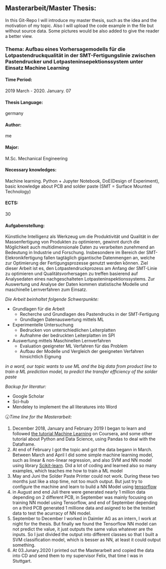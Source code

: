 ## Masterarbeit/Master Thesis:
In this Git-Repo I will introduce my master thesis, such as the idea and the motivation of my topic. Also
I will upload the code example in the file but without source data. Some pictures would be also added to give 
the reader a better view.

### Thema: Aufbau eines Vorhersagemodells für die Lotpastendruckqualität in der SMT-Fertigungslinie zwischen Pastendrucker und Lotpasteninsepektionssystem unter Einsatz Machine Learning
<h4>Time Period:</h4> 2019 March - 2020. January. 07
<h4>Thesis Language:</h4> germany
<h4>Author:</h4> me
<h4>Major:</h4> M.Sc. Mechanical Engineering
<h4>Necessary knowledges:</h4> Machine learning. Python + Jupyter Notebook, DoE(Design of Experiment), basic knowledge about PCB and solder paste (SMT = Surface Mounted Technology)
<h4>ECTS:</h4> 30 
<h4>Aufgabenstellung:</h4>  
Künstliche Intelligenz als Werkzeug um die Produktivität und Qualität in der Massenfertigung von Produkten zu optimieren, gewinnt durch die Möglichkeit auch multidimensionale Daten zu verarbeiten zunehmend an Bedeutung in Industrie und Forschung. Insbesondere im Bereich der SMT-Elekronikfertigung fallen tagtäglich gigantische Datenmengen an, welche zur Optimierung der Fertigungsprozesse genutzt
werden können.
Ziel dieser Arbeit ist es, den Lotpastendruckprozess am Anfang der SMT-Linie zu
optimieren und Qualitätsvorhersagen zu treffen basierend auf Analysedaten eines
nachgeschalteten Lotpasteninspektionssystems. Zur Auswertung und Analyse der
Daten kommen statistische Modelle und maschinelle Lernverfahren zum Einsatz. 


*Die Arbeit beinhaltet folgende Schwerpunkte:*

- Grundlagen für die Arbeit
  - Recherche und Grundlagen des Pastendrucks in der SMT-Fertigung
  - Grundlagen Datenauswertung mittels ML
- Experimentelle Untersuchung
  - Bedrucken von unterschiedlichen Leiterplatten
  - Aufnahme der bedruckten Leiterplatten im SPI
- Auswertung mittels Maschinellen Lernverfahren
  - Evaluation geeigneter ML Verfahren für das Problem
  - Aufbau der Modelle und Vergleich der geeigneten Verfahren hinsichtlich Eignung
  
*in a word, our topic wants to use ML and the big data from product line to train a ML prediction model, to predict the transfer efficiency of the solder paste*


*Backup for literatur:*
- Google Scholar
- Sci-hub
- Mendeley to implement the all literatures into Word

:clock730:*Time line for the Masterarbeit:* 
1. December 2018, January and February 2019 I began to learn and followed [the tutorial Machine Learning](https://www.coursera.org/learn/machine-learning) on Coursera, and some other tutorial about Python and Data Science, using Pandas to deal with the Dataframe.
2. At end of February I got the topic and got the data begann in March. Between March and April I did some simple machine learning model, such as linear & non-linear regression, and also SVM and NN model using library [Scikit-learn](https://scikit-learn.org/stable/index.html). Did a lot of coding and learned also so many examples, which teaches me how to train a ML model
3. May and Juni the Solder Paste Printer could not work. During these two months just like a stop time, not too much output. But just try to configure the machine and learn to build a NN Model using [tensorflow](https://www.tensorflow.org/)
4. in August and end Juli there were generated nearly 1 million data depending on 2 different PCB, in September was mainly focusing on training NN model using Tensorflow, and end of September depending on a third PCB generated 1 millione data and asigned to be the testset data to test the acurracy of NN model.
5. September to December I worked in Daimler AG as an intern, I work at night for the thesis. But finally we found the Tensorflow NN model can not predict the value, it just outputs the same valus whatever are the inputs. So I just divided the output into different classes so that I built a SVM classification model, which is besser as NN, at least it could output something.
6. At 03.Junary.2020 I printed out the Masterarbeit and copied the data into CD and send them to my supervisor Felix, that time I was in Stuttgart. 
